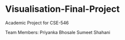 # Visualisation-Final-Project
Academic Project for CSE-546

Team Members:
Priyanka Bhosale
Sumeet Shahani